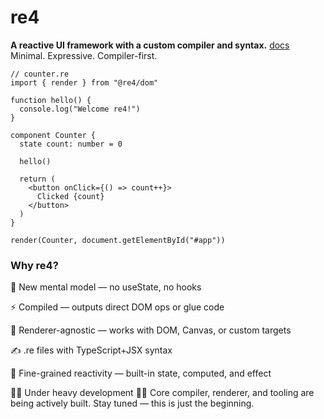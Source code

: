 # re4

**A reactive UI framework with a custom compiler and syntax.**
[docs](https://www.re4js.dev/)
Minimal. Expressive. Compiler-first.

```tsx
// counter.re
import { render } from "@re4/dom"

function hello() {
  console.log("Welcome re4!")
}

component Counter {
  state count: number = 0

  hello()

  return (
    <button onClick={() => count++}>
      Clicked {count}
    </button>
  )
}

render(Counter, document.getElementById("#app"))
```

### Why re4?

🧠 New mental model — no useState, no hooks

⚡ Compiled — outputs direct DOM ops or glue code

🔌 Renderer-agnostic — works with DOM, Canvas, or custom targets

✍️ .re files with TypeScript+JSX syntax

🔬 Fine-grained reactivity — built-in state, computed, and effect

🚧🚧
Under heavy development
🚧🚧
Core compiler, renderer, and tooling are being actively built.
Stay tuned — this is just the beginning.
